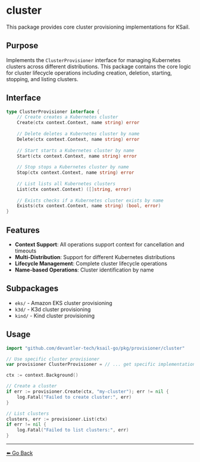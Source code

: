 # cluster

This package provides core cluster provisioning implementations for KSail.

## Purpose

Implements the `ClusterProvisioner` interface for managing Kubernetes clusters across different distributions. This package contains the core logic for cluster lifecycle operations including creation, deletion, starting, stopping, and listing clusters.

## Interface

```go
type ClusterProvisioner interface {
    // Create creates a Kubernetes cluster
    Create(ctx context.Context, name string) error
    
    // Delete deletes a Kubernetes cluster by name
    Delete(ctx context.Context, name string) error
    
    // Start starts a Kubernetes cluster by name
    Start(ctx context.Context, name string) error
    
    // Stop stops a Kubernetes cluster by name
    Stop(ctx context.Context, name string) error
    
    // List lists all Kubernetes clusters
    List(ctx context.Context) ([]string, error)
    
    // Exists checks if a Kubernetes cluster exists by name
    Exists(ctx context.Context, name string) (bool, error)
}
```

## Features

- **Context Support**: All operations support context for cancellation and timeouts
- **Multi-Distribution**: Support for different Kubernetes distributions
- **Lifecycle Management**: Complete cluster lifecycle operations
- **Name-based Operations**: Cluster identification by name

## Subpackages

- `eks/` - Amazon EKS cluster provisioning
- `k3d/` - K3d cluster provisioning
- `kind/` - Kind cluster provisioning

## Usage

```go
import "github.com/devantler-tech/ksail-go/pkg/provisioner/cluster"

// Use specific cluster provisioner
var provisioner ClusterProvisioner = // ... get specific implementation

ctx := context.Background()

// Create a cluster
if err := provisioner.Create(ctx, "my-cluster"); err != nil {
    log.Fatal("Failed to create cluster:", err)
}

// List clusters
clusters, err := provisioner.List(ctx)
if err != nil {
    log.Fatal("Failed to list clusters:", err)
}
```

---

[⬅️ Go Back](../README.md)